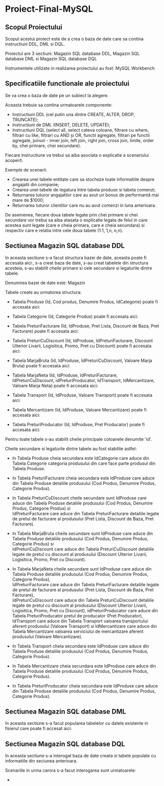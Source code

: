 # Proiect-Final-MySQL
## Scopul Proiectului

  Scopul acestui proiect este de a crea o baza de date care sa contina instructiuni DDL, DML si DQL.

  Proiectul are 3 sectiuni: Magazin SQL database DDL, Magazin SQL database DML si Magazin SQL database DQL
  
  Instrumentele utilizate in realizarea proiectului au fost: MySQL Workbench
  
## Specificatiile functionale ale proiectului

  Se va crea o baza de date pe un subiect la alegere.
  
  Aceasta trebuie sa contina urmatoarele componente:
- Instructiuni DDL (cel putin una dintre CREATE, ALTER, DROP, TRUNCATE);
- Instructiuni de DML (INSERT, DELETE, UPDATE);
- Instructiuni DQL (select all, select cateva coloane, filtrare cu where, filtrari cu like, filtrari cu AND și OR, functii agregate,
filtrari pe functii agregate, joinuri - inner join, left join, right join, cross join, limite, order by, chei primare, chei secundare).

Fiecare instructiune va trebui sa aiba asociata o explicatie a scenariului acoperit.

Exemple de scenarii:
- Crearea unei tabele entitate care sa stocheze toate informatiile despre angajatii din companie;
- Crearea unei tabele de legatura între tabela produse si tabela comenzi;
- Returnarea tuturor angajatilor care au avut un bonus de performantă mai mare de $1000;
- Returnarea tuturor clientilor care nu au avut comenzi in luna anterioara.
  
De asemenea, fiecare doua tabele legate prin chei primare si chei secundare vor trebui sa aiba atasata o explicatie legata de felul
in care acestea sunt legate (care e cheia primara, care e cheia secundara) si respectiv care e relatia intre cele doua tabele (1:1, 1,n,
n,n).

## Sectiunea Magazin SQL database DDL

In aceasta sectiune s-a facut structura bazei de date, aceasta poate fi accesata aici:, s-a creat baza de date, s-au creat tabelele din structura acesteia, s-au stabilit cheile primare si cele secundare si legaturile dintre tabele.

Denumirea bazei de date este: Magazin

Tabele create au urmatorea structura:

  * Tabela Produse (Id, Cod produs, Denumire Produs, IdCategorie) poate fi accesata aici: 

  * Tabela Categorie (Id, Categorie Produs)  poate fi accesata aici:

  * Tabela PreturiFacturare (Id, IdProduse, Pret Lista, Discount  de Baza, Pret Facturare)  poate fi accesata aici:

  * Tabela PreturiCuDiscount (Id, IdProduse, IdPreturiFacturare, Discount Ulterior Livarii, Logisitica, Promo, Pret cu Discount)  poate fi accesata aici:

  * Tabela MarjaBruta (Id, IdProduse, IdPreturiCuDiscount, Valoare Marja Bruta)  poate fi accesata aici:

  * Tabela MarjaNeta (Id, IdProduse, IdPreturiFacturare, IdPreturiCuDiscount, idPreturiProducator, IdTransport, IdMercantizare, Valoare Marja Neta)  poate fi accesata aici:

  * Tabela Transport (Id, IdProduse, Valoare  Transport)  poate fi accesata aici:

  * Tabela Mercantizare (Id, IdProduse, Valoare Mercantizare)  poate fi accesata aici:

  * Tabela PreturiProducator (Id, IdProduse, Pret Producator)  poate fi accesata aici:

Pentru toate tabele s-au stabilit cheile principale coloanele denumite 'id'.

Cheile secundare si legaturile dintre tabele au fost stabilite astfel:

  * In Tabela Produse cheia secundara este IdCategorie care aduce din Tabela Categorie categoria produsului din care face parte produsul din Tabela Produse.

  * In Tabela PreturiFacturare cheia secundara este IdProduse care aduce din Tabela Produse detaliile produsului (Cod Produs, Denumire Produs, Categorie Produs).

  * In Tabela PreturiCuDiscount cheile secundare sunt IdProduse care aduce din Tabela Produse detaliile produsului (Cod Produs, Denumire Produs, Categorie Produs) si       
    IdPreturiFacturare care aduce din Tabela PreturiFacturare detaliile legate de pretul de facturare al produsului (Pret Lista, Discount  de Baza, Pret Facturare).

  * In Tabela MarjaBruta cheile secundare sunt IdProduse care aduce din Tabela Produse detaliile produsului (Cod Produs, Denumire Produs, Categorie Produs) si      
    IdPreturiCuDiscount care aduce din Tabela PreturiCuDiscount detaliile legate de pretul cu discount al produsului (Discount Ulterior Livarii, Logisitica, Promo, Pret cu      Discount).

  * In Tabela MarjaNeta cheile secundare sunt IdProduse care aduce din Tabela Produse detaliile produsului (Cod Produs, Denumire Produs, Categorie Produs),         
    IdPreturiFacturare care aduce din Tabela PreturiFacturare detaliile legate de pretul de facturare al produsului (Pret Lista, Discount  de Baza, Pret Facturare),      
    IdPreturiCuDiscount care aduce din Tabela PreturiCuDiscount detaliile legate de pretul cu discount al produsului (Discount Ulterior Livarii, Logisitica, Promo, Pret cu      Discount), idPreturiProducator care aduce din Tabela PreturiProducator pretul de producator (Pret Producator), IdTransport care aduce din Tabela Transport valoarea 
    transportului aferent produsului (Valoare  Transport) si IdMercantizare care aduce din Tabela Mercantizare valoarea serviciului de mercantizare aferent produsului 
    (Valoare Mercantizare).

  * In Tabela Transport cheia secundara este IdProduse care aduce din Tabela Produse detaliile produsului (Cod Produs, Denumire Produs, Categorie Produs).

  * In Tabela Mercantizare cheia secundara este IdProduse care aduce din Tabela Produse detaliile produsului (Cod Produs, Denumire Produs, Categorie Produs).

  * In Tabela PreturiProducator cheia secundara este IdProduse care aduce din Tabela Produse detaliile produsului (Cod Produs, Denumire Produs, Categorie Produs).

## Sectiunea Magazin SQL database DML

In aceasta sectiune s-a facut popularea tabelelor cu datele existente in fisierul care poate fi accesat aici: 
  
## Sectiunea Magazin SQL database DQL

In aceasta sectiune s-a interogat baza de date creata si tabele populate cu informatiile din seciunea anterioara.

Scenariile in urma carora s-a facut interogarea sunt urmatoarele:

  * 


